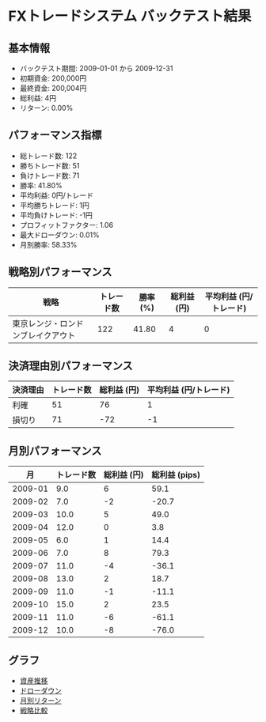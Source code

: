 # FXトレードシステム バックテスト結果

## 基本情報

- バックテスト期間: 2009-01-01 から 2009-12-31
- 初期資金: 200,000円
- 最終資金: 200,004円
- 総利益: 4円
- リターン: 0.00%

## パフォーマンス指標

- 総トレード数: 122
- 勝ちトレード数: 51
- 負けトレード数: 71
- 勝率: 41.80%
- 平均利益: 0円/トレード
- 平均勝ちトレード: 1円
- 平均負けトレード: -1円
- プロフィットファクター: 1.06
- 最大ドローダウン: 0.01%
- 月別勝率: 58.33%

## 戦略別パフォーマンス

| 戦略 | トレード数 | 勝率 (%) | 総利益 (円) | 平均利益 (円/トレード) |
|------|------------|----------|------------|------------------------|
| 東京レンジ・ロンドンブレイクアウト | 122 | 41.80 | 4 | 0 |

## 決済理由別パフォーマンス

| 決済理由 | トレード数 | 総利益 (円) | 平均利益 (円/トレード) |
|----------|------------|------------|------------------------|
| 利確 | 51 | 76 | 1 |
| 損切り | 71 | -72 | -1 |

## 月別パフォーマンス

| 月 | トレード数 | 総利益 (円) | 総利益 (pips) |
|------|------------|------------|---------------|
| 2009-01 | 9.0 | 6 | 59.1 |
| 2009-02 | 7.0 | -2 | -20.7 |
| 2009-03 | 10.0 | 5 | 49.0 |
| 2009-04 | 12.0 | 0 | 3.8 |
| 2009-05 | 6.0 | 1 | 14.4 |
| 2009-06 | 7.0 | 8 | 79.3 |
| 2009-07 | 11.0 | -4 | -36.1 |
| 2009-08 | 13.0 | 2 | 18.7 |
| 2009-09 | 11.0 | -1 | -11.1 |
| 2009-10 | 15.0 | 2 | 23.5 |
| 2009-11 | 11.0 | -6 | -61.1 |
| 2009-12 | 10.0 | -8 | -76.0 |

## グラフ

- [資産推移](../charts/equity_curve.png)
- [ドローダウン](../charts/drawdown.png)
- [月別リターン](../charts/monthly_returns.png)
- [戦略比較](../charts/strategy_comparison.png)
